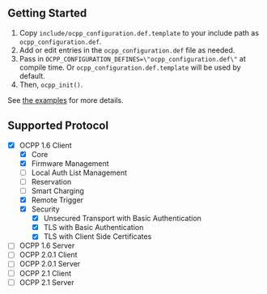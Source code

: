 ## Getting Started
1. Copy `include/ocpp_configuration.def.template` to your include path as `ocpp_configuration.def`.
2. Add or edit entries in the `ocpp_configuration.def` file as needed.
3. Pass in `OCPP_CONFIGURATION_DEFINES=\"ocpp_configuration.def\"` at compile time. Or `ocpp_configuration.def.template` will be used by default.
4. Then, `ocpp_init()`.

See [the examples](examples) for more details.

## Supported Protocol
- [x] OCPP 1.6 Client
  - [x] Core
  - [x] Firmware Management
  - [ ] Local Auth List Management
  - [ ] Reservation
  - [ ] Smart Charging
  - [x] Remote Trigger
  - [x] Security
    - [x] Unsecured Transport with Basic Authentication
    - [x] TLS with Basic Authentication
    - [x] TLS with Client Side Certificates
- [ ] OCPP 1.6 Server
- [ ] OCPP 2.0.1 Client
- [ ] OCPP 2.0.1 Server
- [ ] OCPP 2.1 Client
- [ ] OCPP 2.1 Server
